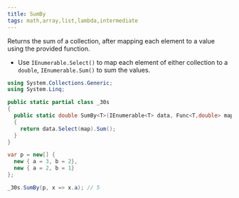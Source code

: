 ```yaml
---
title: SumBy
tags: math,array,list,lambda,intermediate
---
```


Returns the sum of a collection, after mapping each element to a value using the provided function.

- Use `IEnumerable.Select()` to map each element of either collection to a `double`, `IEnumerable.Sum()` to sum the values.

```csharp
using System.Collections.Generic;
using System.Linq;

public static partial class _30s 
{
  public static double SumBy<T>(IEnumerable<T> data, Func<T,double> map)
  {
    return data.Select(map).Sum();
  }
}
```

```csharp
var p = new[] {
  new { a = 3, b = 2},
  new { a = 2, b = 1}
};

_30s.SumBy(p, x => x.a); // 5
```
